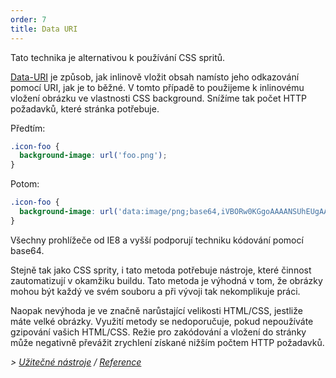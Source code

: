```yaml
---
order: 7
title: Data URI
---
```


Tato technika je alternativou k používání CSS spritů.

[Data-URI](http://en.wikipedia.org/wiki/Data_URI_scheme) je způsob, jak inlinově vložit obsah namísto jeho odkazování pomocí URI, jak je to běžné. V tomto případě to použijeme k inlinovému vložení obrázku ve vlastnosti CSS background. Snížíme tak počet HTTP požadavků, které stránka potřebuje.

Předtím:
```css
.icon-foo {
  background-image: url('foo.png');
}
```

Potom:
```css
.icon-foo {
  background-image: url('data:image/png;base64,iVBORw0KGgoAAAANSUhEUgAAAAEAAAABAQMAAAAl21bKAAAAA1BMVEUAAACnej3aAAAAAXRSTlMAQObYZgAAAApJREFUCNdjYAAAAAIAAeIhvDMAAAAASUVORK5CYII%3D');
}
```

Všechny prohlížeče od IE8 a vyšší podporují techniku kódování pomocí base64.

Stejně tak jako CSS sprity, i tato metoda potřebuje nástroje, které činnost zautomatizují v okamžiku buildu. Tato metoda je výhodná v tom, že obrázky mohou být každý ve svém souboru a při vývoji tak nekomplikuje práci.

Naopak nevýhoda je ve značně narůstající velikosti HTML/CSS, jestliže máte velké obrázky. Využití metody se nedoporučuje, pokud nepoužíváte gzipování vašich HTML/CSS. Režie pro zakódování a vložení do stránky může negativně převážit zrychlení získané nižším počtem HTTP požadavků.

*> [Užitečné nástroje](https://github.com/zenorocha/browser-diet/wiki/Tools#data-uri) / [Reference](https://github.com/zenorocha/browser-diet/wiki/References#data-uri)*